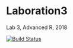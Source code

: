 # Laboration3
Lab 3, Advanced R, 2018


[![Build Status](https://travis-ci.org/aleka769/Laboration3.svg?branch=master)](https://travis-ci.org/aleka769/Laboration3)
